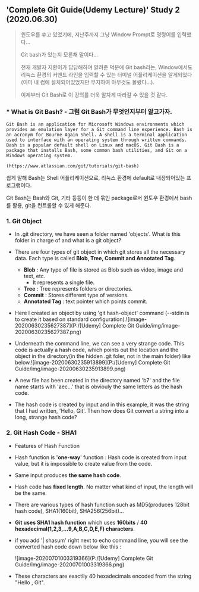 ​	

## 'Complete Git Guide(Udemy Lecture)' Study 2 (2020.06.30)

> 윈도우를 쑤고 있었기에, 지난주까지 그냥 Window Prompt로 명령어를 입력했다...
>
> Git bash가 있는지 모른채 말이다...
>
> 천재 개발자 지환이가 답답해하며 알려준 덕분에 Git bash라는, Window에서도 리눅스 환경의 커맨드 라인을 입력할 수 있는 터미널 어플리케이션을 알게되었다 (이미 내 컴에 설치되어있었지만 무지하여 아무것도 몰랐다...).
>
> 이제부터 Git Bash로 이 강의를 더욱 알차게 따라갈 수 있을 것 같다.



### * What is Git Bash? - 그럼 Git Bash가 무엇인지부터 알고가자.

```
Git Bash is an application for Microsoft Windows environments which provides an emulation layer for a Git command line experience. Bash is an acronym for Bourne Again Shell. A shell is a terminal application used to interface with an operating system through written commands. Bash is a popular default shell on Linux and macOS. Git Bash is a package that installs Bash, some common bash utilities, and Git on a Windows operating system.

(https://www.atlassian.com/git/tutorials/git-bash)
```

쉽게 말해 Bash는 Shell 어플리케이션으로, 리눅스 환경에 default로 내장되어있는 프로그램이다.

Git Bash는 Bash와 Git, 기타 등등이 한 데 묶인 package로서 윈도우 환경에서 bash를 활용, git을 컨트롤할 수 있게 해준다.



### 1.  Git Object

- In .git directory, we have seen a folder named 'objects'. What is this folder in charge of and what is a git object?
- There are four types of git object in which git stores all the necessary data. Each type is called **Blob, Tree, Commit and Annotated Tag**.
  - **Blob** : Any type of file is stored as Blob such as video, image and text, etc.
    - It represents a single file.  
  - **Tree** :  Tree represents folders or directories.
  - **Commit** : Stores different type of versions.
  - **Annotated Tag** : text pointer which points commit.

- Here I created an object by using 'git hash-object' command (--stdin is to create it based on standard configuration).![image-20200630235627387](P:/[Udemy] Complete Git Guide/img/image-20200630235627387.png)

- Underneath the command line, we can see a very strange code. This code is actually a hash code, which points out the location and the object in the directory(in the hidden .git foler, not in the main folder) like below.![image-20200630235913899](P:/[Udemy] Complete Git Guide/img/image-20200630235913899.png)

- A new file has been created in the directory named 'b7' and the file name starts with 'aec...' that is obviouly the same letters as the hash code.
- The hash code is created by input and in this example, it was the string that I had written, 'Hello, Git'. Then how does Git convert a string into a long, strange hash code?



### 2. Git Hash Code - SHA1

-  Features of Hash Function
  - Hash function is '**one-way**' function : Hash code is created from input value, but it is impossible to create value from the code.
  - Same input produces **the same hash code**.
  - Hash code has **fixed length**. No matter what kind of input, the length will be the same.
- There are various types of hash function such as MD5(produces 128bit hash code), SHA1(160bit), SHA256(256bit)...
- **Git uses SHA1 hash function** which uses **160bits** / **40 hexadecimal(1,2,3,...9,A,B,C,D,E,F) characters**.

- if you add '| shasum' right next to echo command line, you will see the converted hash code down below like this : 

  ![image-20200701003319366](P:/[Udemy] Complete Git Guide/img/image-20200701003319366.png)

- These characters are exactlly 40 hexadecimals encoded from the string "Hello , Git".